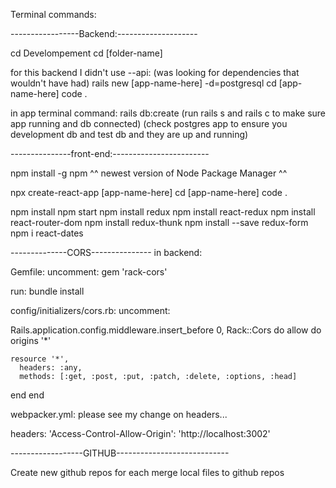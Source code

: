 Terminal commands:

-----------------Backend:--------------------

cd Develompement
cd [folder-name]
<!-- rails new [app-name-here] --api -d=postgresql -T --webpack=react  -->
for this backend I didn't use --api: (was looking for dependencies that wouldn't have had)
rails new [app-name-here] -d=postgresql
cd [app-name-here]
code .

in app terminal command: 
rails db:create
(run rails s and rails c to make sure app running and db connected)
(check postgres app to ensure you development db and test db and they are up and running)

---------------front-end:------------------------

npm install -g npm
^^ newest version of Node Package Manager ^^

npx create-react-app [app-name-here]
cd [app-name-here]
code .

npm install
npm start
npm install redux
npm install react-redux
npm install react-router-dom
npm install redux-thunk
npm install --save redux-form
npm i react-dates
<!-- npm install thunk -->

--------------CORS---------------
in backend:

Gemfile:
uncomment:
gem 'rack-cors'

run: bundle install

config/initializers/cors.rb:
uncomment:
<!-- please see my cors.rb file...much different than this, necessary for axios api call for registration/login -->
Rails.application.config.middleware.insert_before 0, Rack::Cors do
  allow do
    origins '*'

    resource '*',
      headers: :any,
      methods: [:get, :post, :put, :patch, :delete, :options, :head]
  end
end

webpacker.yml:  please see my change on headers...
<!-- necessary for axios api call for registration/login -->
headers:
      'Access-Control-Allow-Origin': 'http://localhost:3002'
 

------------------GITHUB----------------------------

Create new github repos for each
merge local files to github repos


